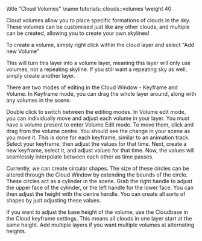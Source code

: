 \title "Cloud Volumes"
\name  tutorials::clouds::volumes
\weight 40


Cloud volumes allow you to place specific formations of clouds in the sky. These volumes can be customised just like any other clouds, and multiple can be created, allowing you to create your own skylines! 

To create a volume, simply right click within the cloud layer and select "Add new Volume"

This will turn this layer into a volume layer, meaning this layer will only use volumes, not a repeating skyline. If you still want a repeating sky as well, simply create another layer.

There are two modes of editing in the Cloud Window - Keyframe and Volume. In Keyframe mode, you can drag the whole layer around, along with any volumes in the scene. 

Double click to switch between the editing modes. In Volume edit mode, you can individually move and adjust each volume in your layer. You must have a volume present to enter Volume Edit mode. To move them, click and drag from the volume centre. You should see the change in your scene as you move it. This is done for each keyframe, similar to an animation track. Select your keyframe, then adjust the values for that time. Next, create a new keyframe, select it, and adjust values for that time. Now, the values will seamlessly interpolate between each other as time passes.

Currently, we can create circular shapes. The size of these circles can be altered through the Cloud Window by extending the bounds of the circle.  These circles act as a cylinder in the scene. Grab the right handle to adjust the upper face of the cylinder, or the left handle for the lower face. You can then adjust the height with the centre handle. You can create all sorts of shapes by just adjusting these values. 

If you want to adjust the base height of the volume, use the Cloudbase in the Cloud keyframe settings. This means all clouds in one layer start at the same height. Add multiple layers if you want multiple volumes at alternating heights.
